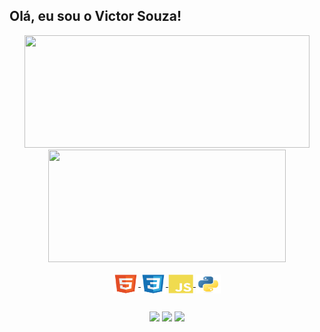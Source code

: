 ## Olá, eu sou o Victor Souza!
<div align="center">
  <a href="https://github.com/VictorSouza02">
  <img width="456px" height="180em" src="https://github-readme-stats.vercel.app/api?username=VictorSouza02&show_icons=true&theme=dracula&include_all_commits=true&count_private=true"/>
  <img width="380px" height="180em" src="https://github-readme-stats.vercel.app/api/top-langs/?username=VictorSouza02&layout=compact&langs_count=7&theme=dracula"/>
</div style="display: inline_block">
<br>
  <div align="center">
    <img align="center" alt="HTML" height="30" width="40" src="https://raw.githubusercontent.com/devicons/devicon/master/icons/html5/html5-original.svg">
    <img align="center" alt="CSS" height="30" width="40" src="https://raw.githubusercontent.com/devicons/devicon/master/icons/css3/css3-original.svg">
    <img align="center" alt="Js" height="30" width="40" src="https://raw.githubusercontent.com/devicons/devicon/master/icons/javascript/javascript-plain.svg">
    <img align="center" alt="Python" height="30" width="40" src="https://raw.githubusercontent.com/devicons/devicon/master/icons/python/python-original.svg">
  </div>
  
  ##
 
<div align="center"> 
  <a href="https://instagram.com/_.souzavictor/" target="_blank"><img src="https://img.shields.io/badge/-Instagram-%23E4405F?style=for-the-badge&logo=instagram&logoColor=white" target="_blank"></a> 
  <a href="https://www.linkedin.com/in/victorsouza02/" target="_blank"><img src="https://img.shields.io/badge/-LinkedIn-%230077B5?style=for-the-badge&logo=linkedin&logoColor=white" target="_blank"></a>
  <a href = "mailto:victorbatistasouza2002@gmail.com"><img src="https://img.shields.io/badge/-Gmail-%23333?style=for-the-badge&logo=gmail&logoColor=white" target="_blank"></a>
</div>
